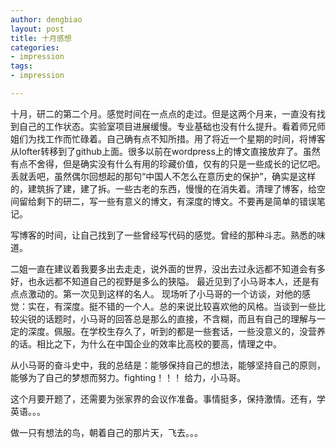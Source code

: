 ```yaml
---
author: dengbiao
layout: post
title: 十月感想
categories: 
- impression
tags: 
- impression

---
```

十月，研二的第二个月。感觉时间在一点点的走过。但是这两个月来，一直没有找到自己的工作状态。实验室项目进展缓慢。专业基础也没有什么提升。看着师兄师姐们为找工作而忙碌着。自己确有点不知所措。用了将近一个星期的时间，将博客从lofter转移到了github上面。很多以前在wordpress上的博文直接放弃了。虽然有点不舍得，但是确实没有什么有用的珍藏价值，仅有的只是一些成长的记忆吧。丢就丢吧，虽然偶尔回想起的那句“中国人不怎么在意历史的保护”，确实是这样的，建筑拆了建，建了拆。一些古老的东西，慢慢的在消失着。清理了博客，给空间留给剩下的研二，写一些有意义的博文，有深度的博文。不要再是简单的错误笔记。

<!--more-->

写博客的时间，让自己找到了一些曾经写代码的感觉。曾经的那种斗志。熟悉的味道。

二姐一直在建议着我要多出去走走，说外面的世界，没出去过永远都不知道会有多好，也永远都不知道自己的视野是多么的狭隘。 最近见到了小马哥本人，还是有点点激动的。第一次见到这样的名人。
现场听了小马哥的一个访谈，对他的感觉：实在，有深度。挺不错的一个人。总的来说比较喜欢他的风格。当谈到一些比较尖锐的话题时，小马哥的回答总是那么的直接，不含糊，而且有自己的理解与一定的深度。佩服。在学校生存久了，听到的都是一些套话，一些没意义的，没营养的话。相比之下，为什么在中国企业的效率比高校的要高，情理之中。

从小马哥的奋斗史中，我的总结是：能够保持自己的想法，能够坚持自己的原则，能够为了自己的梦想而努力。fighting！！！ 给力，小马哥。

这个月要开题了，还需要为张家界的会议作准备。事情挺多，保持激情。还有，学英语。。。


做一只有想法的鸟，朝着自己的那片天，飞去。。。
